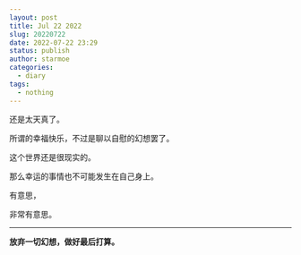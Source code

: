 ```yaml
---
layout: post
title: Jul 22 2022
slug: 20220722
date: 2022-07-22 23:29
status: publish
author: starmoe
categories:
  - diary
tags:
  - nothing
---
```

<!--generted by linux shell-->
还是太天真了。

所谓的幸福快乐，不过是聊以自慰的幻想罢了。

这个世界还是很现实的。

那么幸运的事情也不可能发生在自己身上。

有意思，

非常有意思。

---
**放弃一切幻想，做好最后打算。**
